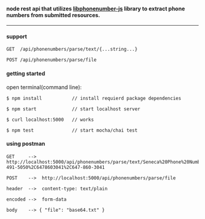 #### node rest api that utilizes [libphonenumber-js](https://github.com/catamphetamine/libphonenumber-js) library to extract phone numbers from submitted resources.

---

#### support

```
GET  /api/phonenumbers/parse/text/{...string...}

POST /api/phonenumbers/parse/file
```

#### getting started

open terminal(command line):

```
$ npm install           // install requierd package dependencies

$ npm start             // start localhost server

$ curl localhost:5000   // works

$ npm test              // start mocha/chai test
```

#### using postman

```
GET     -->  http://localhost:5000/api/phonenumbers/parse/text/Seneca%20Phone%20Number%3A%20416-491-5050%2C6478603041%2C647-860-3041
```

```
POST    -->  http://localhost:5000/api/phonenumbers/parse/file

header  -->  content-type: text/plain

encoded -->  form-data

body    --> { "file": "base64.txt" }
```
